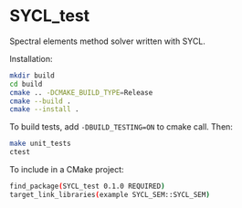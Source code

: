 # SYCL_test

Spectral elements method solver written with SYCL.

Installation:

```bash
mkdir build
cd build
cmake .. -DCMAKE_BUILD_TYPE=Release
cmake --build .
cmake --install .
```

To build tests, add `-DBUILD_TESTING=ON` to cmake call. Then:

```bash
make unit_tests
ctest
```

To include in a CMake project:

```bash
find_package(SYCL_test 0.1.0 REQUIRED)
target_link_libraries(example SYCL_SEM::SYCL_SEM)
```

